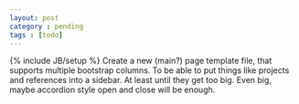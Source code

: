 ```yaml
---
layout: post
category : pending
tags : [todo]
---
```

{% include JB/setup %}
Create a new (main?) page template file, that supports multiple bootstrap columns.  To be able to put things like projects and references into a sidebar.  At least until they get too big.  Even big, maybe accordion style open and close will be enough.
